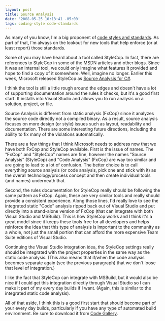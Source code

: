 ```yaml
---
layout: post
title: Source Analysis
date: '2008-05-25 10:13:41 -05:00'
tags: coding-style code-standards
---
```


As many of you know, I'm a big proponent of [code styles and standards](http://geekswithblogs.net/sdorman/category/6657.aspx). As part of that, I'm always on the lookout for new tools that help enforce (or at least report) those standards. 

Some of you may have heard about a tool called StyleCop. In fact, there are references to StyleCop in some of the MSDN articles and other blogs. Since it was an internal tool, we could only imagine what features it provided and hope to find a copy of it somewhere. Well, imagine no longer. Earlier this week, Microsoft released StyleCop as [Source Analysis for C#](http://blogs.msdn.com/sourceanalysis/archive/2008/05/23/announcing-the-release-of-microsoft-source-analysis.aspx). 

I think the tool is still a little rough around the edges and doesn't have a lot of supporting documentation around the rules it checks, but it's a good first start. It installs into Visual Studio and allows you to run analysis on a solution, project, or file.

Source Analysis is different from static analysis (FxCop) since it analyzes the source code directly not a compiled binary. As a result, source analysis focuses on more design (or style) issues such as layout, readability and documentation. There are some interesting future directions, including the ability to fix many of the violations automatically.

There are a few things that I think Microsoft needs to address now that we have both FxCop and StyleCop available. First is the issue of names. The "FxCop" and "StyleCop" names are fine, however the names "Source Analysis" (StyleCop) and "Code Analysis" (FxCop) are way too similar and are going to lead to a lot of confusion. The better choice is to call everything source analysis (or code analysis, pick one and stick with it) as the overall technology/process concept and then create individual tools (and names) underneath that.

Second, the rules documentation for StyleCop really should be following the same pattern as FxCop. Again, these are very similar tools and really should provide a consistent experience. Along those lines, I'd really love to see the integrated static "Code" analysis ripped back out of Visual Studio and put directly into a stand-alone version of FxCop (that can integrate with both Visual Studio and MSBuild). This is how StyleCop works and I think it's a great model since it keeps these tools free for all developers and helps reinforce the idea that this type of analysis is important to the community as a whole, not just the small portion that can afford the more expensive Team Suite editions of Visual Studio.

Continuing the Visual Studio integration idea, the StyleCop settings really should be integrated with the project properties in the same way as the static code analysis. (This also means that if/when the code analysis becomes separate again (see the previous paragraph) that we don't loose that level of integration.)

I like the fact that StyleCop can integrate with MSBuild, but it would also be nice if I could get this integration directly through Visual Studio so I can make it part of my every day builds if I want. (Again, this is similar to the integrated static code analysis).

All of that aside, I think this is a good first start that should become part of your every day builds, particularly if you have any type of automated build environment. Be sure to download it from [Code Gallery](https://code.msdn.microsoft.com/Release/ProjectReleases.aspx?ProjectName=sourceanalysis).
